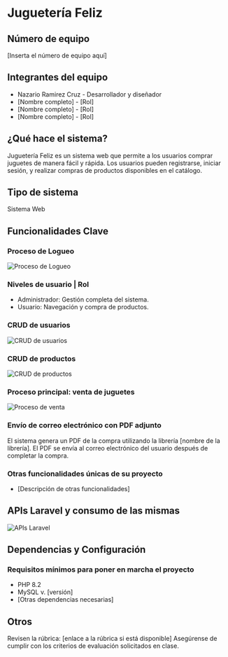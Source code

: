 # Juguetería Feliz

## Número de equipo
[Inserta el número de equipo aquí]

## Integrantes del equipo
- Nazario Ramirez Cruz - Desarrollador y diseñador
- [Nombre completo] - [Rol]
- [Nombre completo] - [Rol]
- [Nombre completo] - [Rol]

## ¿Qué hace el sistema?
Juguetería Feliz es un sistema web que permite a los usuarios comprar juguetes de manera fácil y rápida. Los usuarios pueden registrarse, iniciar sesión, y realizar compras de productos disponibles en el catálogo.

## Tipo de sistema
Sistema Web

## Funcionalidades Clave

### Proceso de Logueo
![Proceso de Logueo](ruta/a/la/imagen.jpg)

### Niveles de usuario | Rol
- Administrador: Gestión completa del sistema.
- Usuario: Navegación y compra de productos.

### CRUD de usuarios
![CRUD de usuarios](ruta/a/la/imagen.jpg)

### CRUD de productos
![CRUD de productos](ruta/a/la/imagen.jpg)

### Proceso principal: venta de juguetes
![Proceso de venta](ruta/a/la/imagen.jpg)

### Envío de correo electrónico con PDF adjunto
El sistema genera un PDF de la compra utilizando la librería [nombre de la librería]. El PDF se envía al correo electrónico del usuario después de completar la compra.

### Otras funcionalidades únicas de su proyecto
- [Descripción de otras funcionalidades]

## APIs Laravel y consumo de las mismas
![APIs Laravel](ruta/a/la/imagen.jpg)

## Dependencias y Configuración
### Requisitos mínimos para poner en marcha el proyecto
- PHP 8.2
- MySQL v. [versión]
- [Otras dependencias necesarias]

## Otros
Revisen la rúbrica: [enlace a la rúbrica si está disponible]
Asegúrense de cumplir con los criterios de evaluación solicitados en clase.
